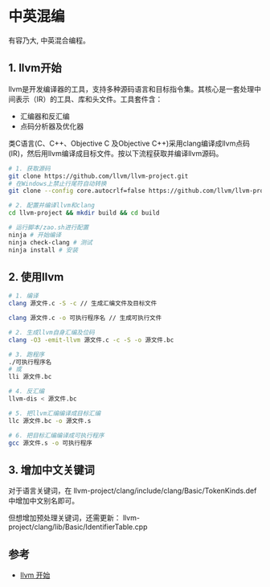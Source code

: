 # 中英混编
有容乃大, 中英混合编程。

## 1. llvm开始

llvm是开发编译器的工具，支持多种源码语言和目标指令集。其核心是一套处理中间表示（IR）的工具、库和头文件。工具套件含：
* 汇编器和反汇编
* 点码分析器及优化器

类C语言(C、C++、Objective C 及Objective C++)采用clang编译成llvm点码(IR)，然后用llvm编译成目标文件。按以下流程获取并编译llvm源码。

```bash
# 1. 获取源码
git clone https://github.com/llvm/llvm-project.git
# 在Windows上禁止行尾符自动转换
git clone --config core.autocrlf=false https://github.com/llvm/llvm-project.git

# 2. 配置并编译llvm和clang
cd llvm-project && mkdir build && cd build

# 运行脚本/zao.sh进行配置
ninja # 开始编译
ninja check-clang # 测试
ninja install # 安装

```

## 2. 使用llvm
```bash
# 1. 编译
clang 源文件.c -S -c // 生成汇编文件及目标文件

clang 源文件.c -o 可执行程序名 // 生成可执行文件

# 2. 生成llvm自身汇编及位码
clang -O3 -emit-llvm 源文件.c -c -S -o 源文件.bc

# 3. 跑程序
./可执行程序名
# 或
lli 源文件.bc

# 4. 反汇编
llvm-dis < 源文件.bc

# 5. 把llvm汇编编译成目标汇编
llc 源文件.bc -o 源文件.s

# 6. 把目标汇编编译成可执行程序
gcc 源文件.s -o 可执行程序
```

## 3. 增加中文关键词
对于语言关键词，在 llvm-project/clang/include/clang/Basic/TokenKinds.def中增加中文别名即可。

但想增加预处理关键词，还需更新：
llvm-project/clang/lib/Basic/IdentifierTable.cpp

## 参考
* [llvm 开始](https://llvm.org/docs/GettingStarted.html)


